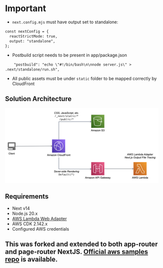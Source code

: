 # Important

- `next.config.mjs` must have output set to standalone:

```
const nextConfig = {
  reactStrictMode: true,
  output: "standalone",
};
```

- Postbuild script needs to be present in app/package.json

```
    "postbuild": "echo \"#!/bin/bash\n\nnode server.js\" > .next/standalone/run.sh",
```

- All public assets must be under `static` folder to be mapped correctly by CloudFront

## Solution Architecture

![Next.js Serverless Architecture](nextjs-serverless-architecture.png)

## Requirements

- Next v14
- Node.js 20.x
- [AWS Lambda Web Adapter](https://github.com/awslabs/aws-lambda-web-adapter)
- AWS CDK 2.142.x
- Configured AWS credentials

## This was forked and extended to both app-router and page-router NextJS. [Official aws samples repo](https://github.com/aws-samples/aws-lambda-nextjs) is available.
